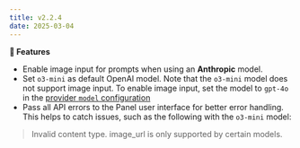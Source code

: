 ```yaml
---
title: v2.2.4
date: 2025-03-04
---
```


**🚀 Features**

- Enable image input for prompts when using an **Anthropic** model.
- Set `o3-mini` as default OpenAI model. Note that the `o3-mini` model does not support image input. To enable image input, set the model to `gpt-4o` in the [provider `model` configuration](/docs/configuration/global#model)
- Pass all API errors to the Panel user interface for better error handling. This helps to catch issues, such as the following with the `o3-mini` model:

> Invalid content type. image_url is only supported by certain models.
